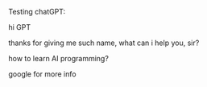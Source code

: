 Testing chatGPT:

hi GPT

thanks for giving me such name, what can i help you, sir?

how to learn AI programming?

google for more info

